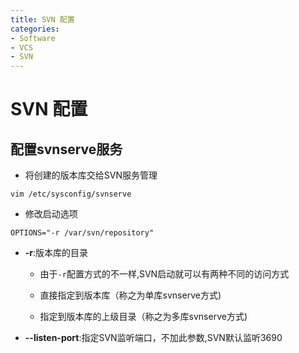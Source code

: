```yaml
---
title: SVN 配置
categories:
- Software
- VCS
- SVN
---
```

# SVN 配置

## 配置svnserve服务

- 将创建的版本库交给SVN服务管理

```shell
vim /etc/sysconfig/svnserve
```

- 修改启动选项

```
OPTIONS="-r /var/svn/repository"
```

- **-r**:版本库的目录

    - 由于`-r`配置方式的不一样,SVN启动就可以有两种不同的访问方式

    - 直接指定到版本库（称之为单库svnserve方式)
    - 指定到版本库的上级目录（称之为多库svnserve方式)

- **--listen-port**:指定SVN监听端口，不加此参数,SVN默认监听3690